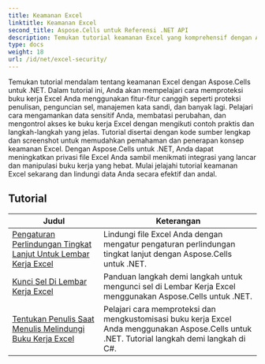 ```yaml
---
title: Keamanan Excel
linktitle: Keamanan Excel
second_title: Aspose.Cells untuk Referensi .NET API
description: Temukan tutorial keamanan Excel yang komprehensif dengan Aspose.Cells untuk .NET. Lindungi file Excel Anda dan kendalikan akses ke data sensitif.
type: docs
weight: 18
url: /id/net/excel-security/
---
```

Temukan tutorial mendalam tentang keamanan Excel dengan Aspose.Cells untuk .NET. Dalam tutorial ini, Anda akan mempelajari cara memproteksi buku kerja Excel Anda menggunakan fitur-fitur canggih seperti proteksi penulisan, penguncian sel, manajemen kata sandi, dan banyak lagi. Pelajari cara mengamankan data sensitif Anda, membatasi perubahan, dan mengontrol akses ke buku kerja Excel dengan mengikuti contoh praktis dan langkah-langkah yang jelas. Tutorial disertai dengan kode sumber lengkap dan screenshot untuk memudahkan pemahaman dan penerapan konsep keamanan Excel. Dengan Aspose.Cells untuk .NET, Anda dapat meningkatkan privasi file Excel Anda sambil menikmati integrasi yang lancar dan manipulasi buku kerja yang hebat. Mulai jelajahi tutorial keamanan Excel sekarang dan lindungi data Anda secara efektif dan andal.

## Tutorial 
| Judul | Keterangan |
| --- | --- |
| [Pengaturan Perlindungan Tingkat Lanjut Untuk Lembar Kerja Excel](./advanced-protection-settings-for-excel-worksheet/) | Lindungi file Excel Anda dengan mengatur pengaturan perlindungan tingkat lanjut dengan Aspose.Cells untuk .NET. |  
| [Kunci Sel Di Lembar Kerja Excel](./lock-cell-in-excel-worksheet/) | Panduan langkah demi langkah untuk mengunci sel di Lembar Kerja Excel menggunakan Aspose.Cells untuk .NET. |  
| [Tentukan Penulis Saat Menulis Melindungi Buku Kerja Excel](./specify-author-while-write-protecting-excel-workbook/) | Pelajari cara memproteksi dan mengkustomisasi buku kerja Excel Anda menggunakan Aspose.Cells untuk .NET. Tutorial langkah demi langkah di C#. |  